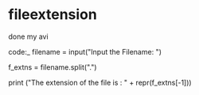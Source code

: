 # fileextension
done my avi


code:_
filename = input("Input the Filename: ")

f_extns = filename.split(".")

print ("The extension of the file is : " + repr(f_extns[-1]))
